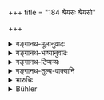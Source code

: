 +++
title = "184 श्रेयसः श्रेयसो"

+++

<details><summary>गङ्गानथ-मूलानुवादः</summary>

On the failure of each superior kind of son, each next inferior one is entitled to inheritance; if there be several of the same class, all shall share the property.—(184)
</details>

<details><summary>गङ्गानथ-भाष्यानुवादः</summary>

**(verses 9.182-201)  
**

(No Bhāṣya available.)
</details>

<details><summary>गङ्गानथ-टिप्पन्यः</summary>

“Kullūka and Rāghavānanda add that, as the son of Śūdra wife is
enumerated among the twelve, and not considered, like the son of
Kṣatriya and Vaiśya wives, a legitimate son, he inherits only on failure
of all other subsidiary sons.”—Buhler.

This verse is quoted in *Vivādaratnākara* (p. 552), which explains
‘*Sadṛśāḥ*’ as ‘equal in qualifications’;—in *Vyavahāra-Bālambhaṭṭī*
(pp. 555, 691 and 698);—and in *Vīramitrodaya* (Vyavahāra 192a).
</details>

<details><summary>गङ्गानथ-तुल्य-वाक्यानि</summary>

*Vaśiṣṭha* (17.39, 81).—‘They quote the rule that the last mentioned six
sons shall inherit the property of him who has no son mentioned among
the first-mentioned six classes. Let the *Sapiṇḍas* or the subsidiary
sons divide the heritage of him who has no son of the first-mentioned
six kinds.’

*Viṣṇu* (15.28-29).—‘Among these sons, each preceding one is preferable
to the one next in order;—and he takes the inheritance before the next
in order.’

*Yājñavalkya* (2.132).—‘Among the sons, the succeeding one is entitled
to offer the Ball and inherit the property only in the absence of the
preceding one.’

*Śaṅkha-Likhita* (Vivādaratnākara, p. 552).—(Same as Manu.)

*Bṛhaspati* (25.39-41).—‘The other sons, beginning with the *Kṣetraja*,
shall respectively take a fifth, a sixth and a seventh part. The
adopted, the cast off, the bought, the appointed and the son by a Śūdra
wife;—these, when pure by caste, and irreproachable in their conduct,
are considered as sons of middle rank. The *Kṣetraja* is despised by the
virtuous; and so are the son born of the re-married woman, the son of an
unmarried damsel, the son received with the pregnant bride and the son
secretly born.’

*Hārīta* (25.39-41).—‘Sons of the Śūdra wife, sons self-given and sons
bought are all as had as the Śūdra-born.’
</details>

<details><summary>भारुचिः</summary>

सर्वस्मिन् रिक्थविभाए बीजभूतो ऽयं श्लोकः । एवं च सत्य् अस्यानुरोधेन रिक्थविभागे ऽनागतो ऽतिक्रान्तश् च वर्णनीयः ॥ ९.१८४ ॥
</details>

<details><summary>Bühler</summary>

184	On failure of each better (son), each next inferior (one) is worthy of the inheritance; but if there be many (of) equal (rank), they shall all share the estate.
</details>
